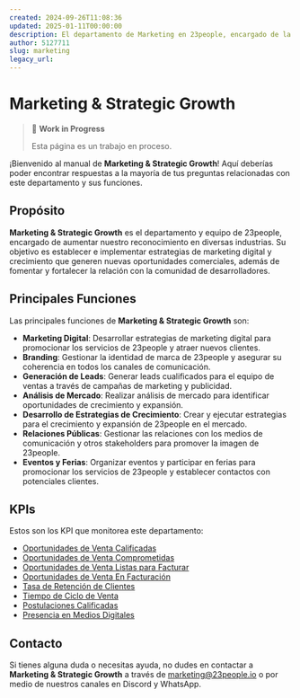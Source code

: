 ```yaml
---
created: 2024-09-26T11:08:36
updated: 2025-01-11T00:00:00
description: El departamento de Marketing en 23people, encargado de la promoción y difusión de la empresa.
author: 5127711
slug: marketing
legacy_url: 
---
```


# Marketing & Strategic Growth

> 🚧 **Work in Progress**
>
> Esta página es un trabajo en proceso.

¡Bienvenido al manual de **Marketing & Strategic Growth**! Aquí deberías poder encontrar
respuestas a la mayoría de tus preguntas relacionadas con este departamento y sus funciones.

## Propósito

**Marketing & Strategic Growth** es el departamento y equipo de 23people, encargado de aumentar nuestro reconocimiento en diversas industrias. Su objetivo es establecer e implementar estrategias de marketing digital y crecimiento que generen nuevas oportunidades comerciales, además de fomentar y fortalecer la relación con la comunidad de desarrolladores.

## Principales Funciones

Las principales funciones de **Marketing & Strategic Growth** son:

* **Marketing Digital**: Desarrollar estrategias de marketing digital para promocionar los servicios de 23people y atraer nuevos clientes.
* **Branding**: Gestionar la identidad de marca de 23people y asegurar su coherencia en todos los canales de comunicación.
* **Generación de Leads**: Generar leads cualificados para el equipo de ventas a través de campañas de marketing y publicidad.
* **Análisis de Mercado**: Realizar análisis de mercado para identificar oportunidades de crecimiento y expansión.
* **Desarrollo de Estrategias de Crecimiento**: Crear y ejecutar estrategias para el crecimiento y expansión de 23people en el mercado.
* **Relaciones Públicas**: Gestionar las relaciones con los medios de comunicación y otros stakeholders para promover la imagen de 23people.
* **Eventos y Ferias**: Organizar eventos y participar en ferias para promocionar los servicios de 23people y establecer contactos con potenciales clientes.

## KPIs

Estos son los KPI que monitorea este departamento:

* [Oportunidades de Venta Calificadas](kpis/oportunidades-venta-calificadas)
* [Oportunidades de Venta Comprometidas](kpis/oportunidades-venta-comprometidas)
* [Oportunidades de Venta Listas para Facturar](kpis/oportunidades-venta-listas-facturar)
* [Oportunidades de Venta En Facturación](kpis/oportunidades-venta-facturacion)
* [Tasa de Retención de Clientes](kpis/tasa-retencion-clientes)
* [Tiempo de Ciclo de Venta](kpis/tiempo-ciclo-venta)
* [Postulaciones Calificadas](kpis/postulaciones-calificadas)
* [Presencia en Medios Digitales](kpis/presencia-medios-digitales)

## Contacto

Si tienes alguna duda o necesitas ayuda, no dudes en contactar a **Marketing & Strategic Growth** a través de [marketing@23people.io](mailto:marketing@23people.io) o por medio de nuestros canales en Discord y WhatsApp.
